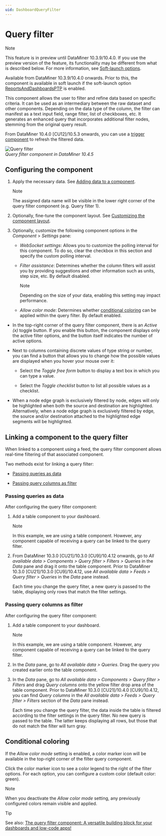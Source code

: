 ```yaml
---
uid: DashboardQueryFilter
---
```


# Query filter

> [!NOTE]
> This feature is in preview until DataMiner 10.3.9/10.4.0. If you use the preview version of the feature, its functionality may be different from what is described below. For more information, see [Soft-launch options](xref:SoftLaunchOptions).

Available from DataMiner 10.3.9/10.4.0 onwards. Prior to this, the component is available in soft launch if the soft-launch option [ReportsAndDashboardsPTP](xref:Overview_of_Soft_Launch_Options#reportsanddashboardsptp) is enabled.

This component allows the user to filter and refine data based on specific criteria. It can be used as an intermediary between the raw dataset and other components. Depending on the data type of the column, the filter can manifest as a text input field, range filter, list of checkboxes, etc. It generates an enhanced query that incorporates additional filter nodes, stemming from the original query result.

From DataMiner 10.4.0 [CU12]/10.5.3 onwards<!--RN 41799-->, you can use a [trigger component](xref:DashboardTrigger) to refresh the filtered data.

![Query filter](~/dataminer/images/Query_Filter.png)<br>*Query filter component in DataMiner 10.4.5*

## Configuring the component

1. Apply the necessary data. See [Adding data to a component](xref:Adding_data_to_component).

   > [!NOTE]
   > The assigned data name will be visible in the lower right corner of the query filter component (e.g. Query filter 1).

1. Optionally, fine-tune the component layout. See [Customizing the component layout](xref:Customize_Component_Layout).

1. Optionally, customize the following component options in the *Component* > *Settings* pane:

   - *WebSocket settings*: Allows you to customize the polling interval for this component. To do so, clear the checkbox in this section and specify the custom polling interval.

   - *Filter assistance*: Determines whether the column filters will assist you by providing suggestions and other information such as units, step size, etc. By default disabled.

     > [!NOTE]
     > Depending on the size of your data, enabling this setting may impact performance.

   - *Allow color mode*: Determines whether [conditional coloring](#conditional-coloring) can be applied within the query filter. By default enabled.

- In the top-right corner of the query filter component, there is an *Active (x)* toggle button. If you enable this button, the component displays only the active filter options, and the button itself indicates the number of active options.

- Next to columns containing discrete values of type string or number, you can find a button that allows you to change how the possible values are displayed when you hover your mouse over it:

  - Select the *Toggle free form* button to display a text box in which you can type a value.

  - Select the *Toggle checklist* button to list all possible values as a checklist.

- When a node edge graph is exclusively filtered by node, edges will only be highlighted when both the source and destination are highlighted. Alternatively, when a node edge graph is exclusively filtered by edge, the source and/or destination attached to the highlighted edge segments will be highlighted.

## Linking a component to the query filter

When linked to a component using a feed, the query filter component allows real-time filtering of that associated component.

Two methods exist for linking a query filter:

- [Passing queries as data](#passing-queries-as-data)

- [Passing query columns as filter](#passing-query-columns-as-filter)

### Passing queries as data

After configuring the query filter component:

1. Add a table component to your dashboard.

   > [!NOTE]
   > In this example, we are using a table component. However, any component capable of receiving a query can be linked to the query filter.

1. From DataMiner 10.3.0 [CU21]/10.3.0 [CU9]/10.4.12 onwards<!--RN 41141-->, go to *All available data > Components > Query filter > Filters > Queries* in the *Data* pane and drag it onto the table component. Prior to DataMiner 10.3.0 [CU21]/10.3.0 [CU9]/10.4.12, use *All available data > Feeds > Query filter > Queries* in the *Data* pane instead.

   Each time you change the query filter, a new query is passed to the table, displaying only rows that match the filter settings.

### Passing query columns as filter

After configuring the query filter component:

1. Add a table component to your dashboard.

   > [!NOTE]
   > In this example, we are using a table component. However, any component capable of receiving a query can be linked to the query filter.

1. In the *Data* pane, go to *All available data > Queries*. Drag the query you created earlier onto the table component.

1. In the *Data* pane, go to *All available data > Components > Query filter > Filters* and drag *Query columns* onto the yellow filter drop area of the table component. Prior to DataMiner 10.3.0 [CU21]/10.4.0 [CU9]/10.4.12<!--RN 41141-->, you can find *Query columns* in the *All available data > Feeds > Query filter > Filters* section of the *Data* pane instead.

   Each time you change the query filter, the data inside the table is filtered according to the filter settings in the query filter. No new query is passed to the table. The latter keeps displaying all rows, but those that do not match the filter will turn gray.

## Conditional coloring

If the *Allow color mode* setting is enabled, a color marker icon will be available in the top-right corner of the filter query component.

Click the color marker icon to see a color legend to the right of the filter options. For each option, you can configure a custom color (default color: green).

> [!NOTE]
> When you deactivate the *Allow color mode* setting, any previously configured colors remain visible and applied.

> [!TIP]
> See also: [The query filter component: A versatile building block for your dashboards and low-code apps!](https://community.dataminer.services/the-query-filter-component-a-versatile-building-block-for-your-dashboards-and-low-code-apps/)
